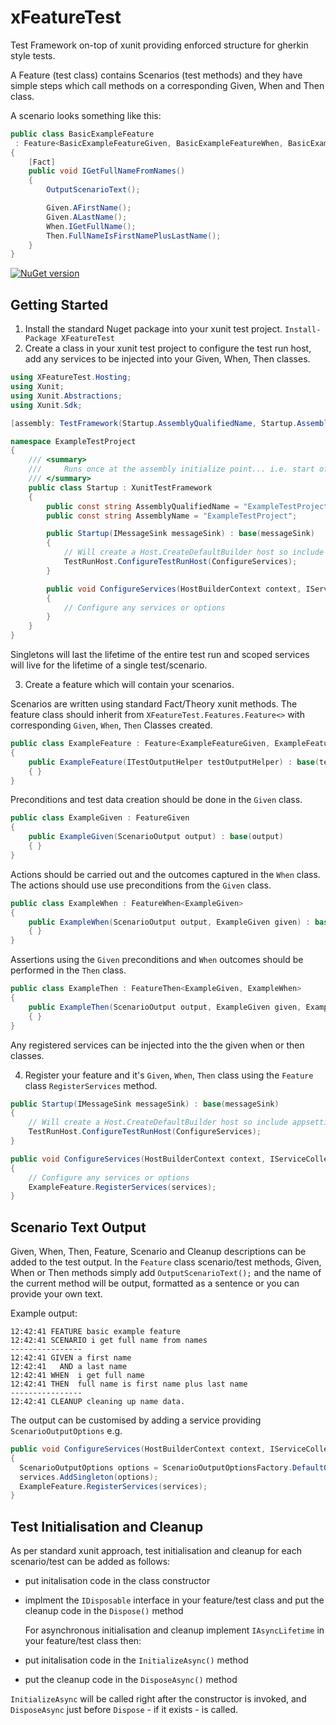 # xFeatureTest
Test Framework on-top of xunit providing enforced structure for gherkin style tests.

A Feature (test class) contains Scenarios (test methods) and they have simple steps which call methods on a  corresponding Given, When and Then class.  

A scenario looks something like this:

```c#
public class BasicExampleFeature
 : Feature<BasicExampleFeatureGiven, BasicExampleFeatureWhen, BasicExampleFeatureThen>
{
    [Fact]
    public void IGetFullNameFromNames()
    {
        OutputScenarioText();

        Given.AFirstName();
        Given.ALastName();
        When.IGetFullName();
        Then.FullNameIsFirstNamePlusLastName();
    }
}
```

[![NuGet version](https://img.shields.io/nuget/vpre/XFeatureTest.svg)](https://www.nuget.org/packages/XFeatureTest)

## Getting Started
1. Install the standard Nuget package into your xunit test project.
`Install-Package XFeatureTest`
2. Create a class in your xunit test project to configure the test run host, add any services to be injected into your Given, When, Then classes. 

```c#
using XFeatureTest.Hosting;
using Xunit;
using Xunit.Abstractions;
using Xunit.Sdk;

[assembly: TestFramework(Startup.AssemblyQualifiedName, Startup.AssemblyName)]

namespace ExampleTestProject
{
    /// <summary>
    ///     Runs once at the assembly initialize point... i.e. start of the test run
    /// </summary>
    public class Startup : XunitTestFramework
    {
        public const string AssemblyQualifiedName = "ExampleTestProject.Startup";
        public const string AssemblyName = "ExampleTestProject";

        public Startup(IMessageSink messageSink) : base(messageSink)
        {
            // Will create a Host.CreateDefaultBuilder host so include appsettings.json etc.
            TestRunHost.ConfigureTestRunHost(ConfigureServices);
        }

        public void ConfigureServices(HostBuilderContext context, IServiceCollection services)
        {
            // Configure any services or options
        }
    }
}
```

Singletons will last the lifetime of the entire test run and scoped services will live for the lifetime of a single test/scenario.

3. Create a feature which will contain your scenarios.  

Scenarios are written using standard Fact/Theory xunit methods.   The feature class should inherit from `XFeatureTest.Features.Feature<>` with corresponding `Given`, `When`, `Then` Classes created.

```c#
public class ExampleFeature : Feature<ExampleFeatureGiven, ExampleFeatureWhen, ExampleFeatureThen>
{
	public ExampleFeature(ITestOutputHelper testOutputHelper) : base(testOutputHelper)
	{ }
}
```

Preconditions and test data creation should be done in the `Given` class.

```c#
public class ExampleGiven : FeatureGiven
{
    public ExampleGiven(ScenarioOutput output) : base(output)
    { }
}
```

Actions should be carried out and the outcomes captured in the `When` class.  The actions should use use preconditions from the `Given` class. 

```c#
public class ExampleWhen : FeatureWhen<ExampleGiven>
{
    public ExampleWhen(ScenarioOutput output, ExampleGiven given) : base(output, given)
    { }
}
```

Assertions using the `Given` preconditions and `When` outcomes should be performed in the `Then` class.

```c#
public class ExampleThen : FeatureThen<ExampleGiven, ExampleWhen>
{
    public ExampleThen(ScenarioOutput output, ExampleGiven given, ExampleWhen when) : base(output, given, when)
    { }
}
```

Any registered services can be injected into the the given when or then classes.

4. Register your feature and it's `Given`, `When`, `Then` class using the `Feature` class `RegisterServices` method.

```c#
public Startup(IMessageSink messageSink) : base(messageSink)
{
    // Will create a Host.CreateDefaultBuilder host so include appsettings.json etc.
	TestRunHost.ConfigureTestRunHost(ConfigureServices);
}

public void ConfigureServices(HostBuilderContext context, IServiceCollection services)
{
	// Configure any services or options
    ExampleFeature.RegisterServices(services);
}
```

## Scenario Text Output

Given, When, Then, Feature, Scenario and Cleanup descriptions can be added to the test output.  In the `Feature` class scenario/test methods, Given, When or Then methods simply add `OutputScenarioText();` and the name of the current method will be output, formatted as a sentence or you can provide your own text.

Example output:

```
12:42:41 FEATURE basic example feature
12:42:41 SCENARIO i get full name from names
----------------
12:42:41 GIVEN a first name
12:42:41   AND a last name
12:42:41 WHEN  i get full name
12:42:41 THEN  full name is first name plus last name
----------------
12:42:41 CLEANUP cleaning up name data.
```

The output can be customised by adding a service providing `ScenarioOutputOptions` e.g.

```c#
public void ConfigureServices(HostBuilderContext context, IServiceCollection services)
{
  ScenarioOutputOptions options = ScenarioOutputOptionsFactory.DefaultOptions;
  services.AddSingleton(options);
  ExampleFeature.RegisterServices(services);
}
```

## Test Initialisation and Cleanup

As per standard xunit approach, test initialisation and cleanup for each scenario/test can be added as follows:

- put initalisation code in the class constructor

- implment the `IDisposable` interface in your feature/test class and put the cleanup code in the `Dispose()` method

  For asynchronous initialisation and cleanup implement `IAsyncLifetime` in your feature/test class then:

- put initalisation code in the `InitializeAsync()` method 
- put the cleanup code in the `DisposeAsync()` method

`InitializeAsync` will be called right after the constructor is invoked, and `DisposeAsync` just before `Dispose` - if it exists - is called.